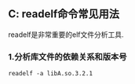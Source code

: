 ## C: readelf命令常见用法

readelf是非常重要的elf文件分析工具.

### 1.分析库文件的依赖关系和版本号

```shell
readelf -a libA.so.3.2.1
```